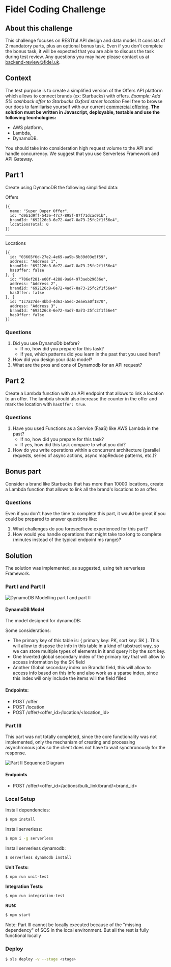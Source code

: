 # Fidel Coding Challenge

## About this challenge

This challenge focuses on RESTful API design and data model. It consists of 2 mandatory parts, plus an optional bonus task.
Even if you don't complete the bonus task, it will be expected that you are able to discuss the task during test review.
Any questions you may have please contact us at backend-review@fidel.uk.

## Context

The test purpose is to create a simplified version of the Offers API platform which allows to connect brands (ex: Starbucks) with offers.
_Example: Add 5% cashback offer to Starbucks Oxford street location_
Feel free to browse our docs to familiarise yourself with our current [commercial offering](https://docs.fidel.uk/offers).
**The solution must be written in Javascript, deployable, testable and use the following tecnhologies:**

- AWS platform,
- Lambda,
- DynamoDB.
  
You should take into consideration high request volume to the API and handle concurrency.
We suggest that you use Serverless Framework and API Gateway.

## Part 1

Create using DynamoDB the following simplified data:

Offers

```
[{
  name: "Super Duper Offer",
  id: "d9b1d9ff-543e-47c7-895f-87f71dcad91b",
  brandId: "692126c8-6e72-4ad7-8a73-25fc2f1f56e4",
  locationsTotal: 0
}]
```

---

Locations

```
[{
  id: "03665f6d-27e2-4e69-aa9b-5b39d03e5f59",
  address: "Address 1",
  brandId: "692126c8-6e72-4ad7-8a73-25fc2f1f56e4"
  hasOffer: false
}, {
  id: "706ef281-e00f-4288-9a84-973aeb29636e",
  address: "Address 2",
  brandId: "692126c8-6e72-4ad7-8a73-25fc2f1f56e4"
  hasOffer: false
}, {
  id: "1c7a27de-4bbd-4d63-a5ec-2eae5a0f1870",
  address: "Address 3",
  brandId: "692126c8-6e72-4ad7-8a73-25fc2f1f56e4"
  hasOffer: false
}]
```

### Questions

1. Did you use DynamoDb before?
   - If no, how did you prepare for this task?
   - If yes, which patterns did you learn in the past that you used here?
2. How did you design your data model?
3. What are the pros and cons of Dynamodb for an API request?

## Part 2

Create a Lambda function with an API endpoint that allows to link a location to an offer. The lambda should also increase the counter in the offer and mark the location with `hasOffer: true`.

### Questions

1. Have you used Functions as a Service (FaaS) like AWS Lambda in the past?
   - If no, how did you prepare for this task?
   - If yes, how did this task compare to what you did?
2. How do you write operations within a concurrent architecture (parallel requests, series of async actions, async mapReduce patterns, etc.)?

## Bonus part

Consider a brand like Starbucks that has more than 10000 locations, create a Lambda function that allows to link all the brand's locations to an offer.

### Questions

Even if you don't have the time to complete this part, it would be great if you could be prepared to answer questions like:

1. What challenges do you foresee/have experienced for this part?
2. How would you handle operations that might take too long to complete (minutes instead of the typical endpoint ms range)?

## Solution

The solution was implemented, as suggested, using teh serverless Framework.

### Part I and Part II

![DynamoDB Modelling part I and part II](https://raw.githubusercontent.com/FidelLimited/be-techtest-pedropiloto/improve-documentation/documentation/model.png?token=ADAT4OU7XWAMM4WSJ4SBDTK7VNHGS)

#### DynamoDB Model

The model designed for dynamoDB:

Some considerations:

- The primary key of this table is: { primary key: PK, sort key: SK }. This will allow to dispose the info in this table in a kind of tabstract way, so we can store multiple types of elements in it and query it by the sort key.
- One Inverted global secondary index of the primary key that will allow to access information by the SK field
- Another Global secondary index on BrandId field, this will allow to access info based on this info and also work as a sparse index, since this index will only include the items will the field filled

#### Endpoints:
- POST /offer
- POST /location
- POST /offer/<offer_id>/location/<location_id>

### Part III

This part was not totally completed, since the core functionality was not implemented, only the mechanism of creating and processing asynchronous jobs so the client does not have to wait synchronously for the response.

![Part II Sequence Diagram](https://raw.githubusercontent.com/FidelLimited/be-techtest-pedropiloto/improve-documentation/documentation/part_3_sd.png?token=ADAT4OQO3AOCMWXRJSATG2S7VNHIC)

#### Endpoints
- POST /offer/<offer_id>/actions/bulk_link/brand/<brand_id>

### Local Setup

Install dependencies:
```sh
$ npm install
```

Install serverless:
```sh
$ npm i -g serverless
```

Install serverless dynamodb:
```sh
$ serverless dynamodb install
```

**Unit Tests:**
```sh
$ npm run unit-test
```

**Integration Tests:**
```sh
$ npm run integration-test
```

**RUN:**
```sh
$ npm start
```

Note: Part III cannot be locally executed because of the "missing dependency" of SQS in the local environment. But all the rest is fully functional locally

### Deploy
```sh
$ sls deploy -v --stage <stage>
```





